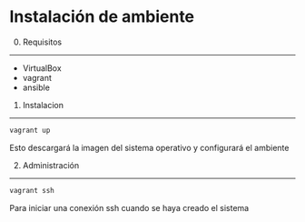 Instalación de ambiente
=======================
0. Requisitos
------------------
* VirtualBox
* vagrant
* ansible

1. Instalacion
------------------------------------
```sh
vagrant up
```
Esto descargará la imagen del sistema operativo y configurará el ambiente

2. Administración
----------------------------------
```sh
vagrant ssh
```

Para iniciar una conexión ssh cuando se haya creado el sistema
